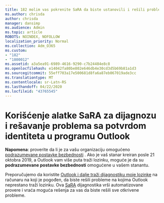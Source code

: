 ```yaml
---
title: 182 molim vas pokrenite SaRA da biste ustanovili i rešili probleme sa potvrdom identiteta u programu Outlook
ms.author: chrisda
author: chrisda
manager: dansimp
ms.audience: Admin
ms.topic: article
ROBOTS: NOINDEX, NOFOLLOW
localization_priority: Normal
ms.collection: Adm_O365
ms.custom:
- "182"
- "1800012"
ms.assetid: a3a5ea91-6989-4616-9290-c7b24484e8c8
ms.openlocfilehash: e14042fa80be802e646db4e30cd3d5b69b81a1d3
ms.sourcegitcommit: 55eff703a17e500681d8fa6a87eb067019ade3cc
ms.translationtype: MT
ms.contentlocale: sr-Latn-RS
ms.lasthandoff: 04/22/2020
ms.locfileid: "43765545"
---
```

# <a name="use-sara-to-diagnose-and-resolve-outlook-authentication-issues"></a>Korišćenje alatke SaRA za dijagnozu i rešavanje problema sa potvrdom identiteta u programu Outlook

**Napomena**: proverite da li je za vašu organizaciju omogućeno [podrazumevane postavke bezbednosti](https://aka.ms/securitydefaults) . Ako je vaš stanar kreiran posle 21 oktobra 2019, a Outlook vam više puta traži lozinku, moguće je da su **podrazumevane postavke bezbednosti** omogućene u vašem stanantu.

Preporučujemo da koristite [Outlook i dalje traži dijagnostiku moje lozinke](https://aka.ms/SaRA-OutlookPwdPrompt-Alchemy) na računaru na koji je pogođen, da biste rešili probleme na kojima Outlook neprestano traži lozinku. Ova [SaRA](https://diagnostics.office.com/#/) dijagnostika vrši automatizovane provere i vraća moguća rešenja za vas da biste rešili sve otkrivene probleme.
